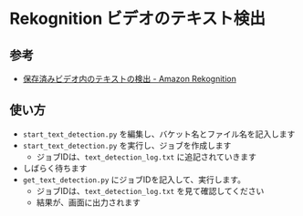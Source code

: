 # Rekognition ビデオのテキスト検出

## 参考

- [保存済みビデオ内のテキストの検出 - Amazon Rekognition](https://docs.aws.amazon.com/ja_jp/rekognition/latest/dg/text-detecting-video-procedure.html)

## 使い方

- `start_text_detection.py` を編集し、バケット名とファイル名を記入します
- `start_text_detection.py` を実行し、ジョブを作成します
    - ジョブIDは、`text_detection_log.txt` に追記されていきます
- しばらく待ちます
- `get_text_detection.py` にジョブIDを記入して、実行します。
    - ジョブIDは、`text_detection_log.txt` を見て確認してください
    - 結果が、画面に出力されます
